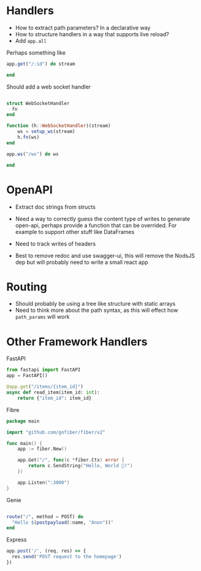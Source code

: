 # Handlers

* How to extract path parameters? In a declarative way
* How to structure handlers in a way that supports live reload?
* Add `app.all`

Perhaps something like

```julia
app.get("/:id") do stream

end
```

Should add a web socket handler

```julia

struct WebSocketHandler
  fn
end

function (h::WebSocketHandler)(stream)
    ws = setup_ws(stream)
    h.fn(ws)
end

app.ws("/ws") do ws 

end
```

# OpenAPI


* Extract doc strings from structs

* Need a way to correctly guess the content type of writes to generate open-api, perhaps provide a function that can be overrided. For example to support other stuff like DataFrames

* Need to track writes of headers
* Best to remove redoc and use swagger-ui, this will remove the NodsJS dep but will probably need to write a small react app

# Routing

* Should probably be using a tree like structure with static arrays
* Need to think more about the path syntax, as this will effect how
`path_params` will work

# Other Framework Handlers

FastAPI

```python
from fastapi import FastAPI
app = FastAPI()

@app.get("/items/{item_id}")
async def read_item(item_id: int):
    return {"item_id": item_id}

```

Fibre

```go
package main

import "github.com/gofiber/fiber/v2"

func main() {
    app := fiber.New()

    app.Get("/", func(c *fiber.Ctx) error {
        return c.SendString("Hello, World 👋!")
    })

    app.Listen(":3000")
}

```

Genie

```julia

route("/", method = POST) do
  "Hello $(postpayload(:name, "Anon"))"
end
```

Express

```js
app.post('/', (req, res) => {
  res.send('POST request to the homepage')
})
```